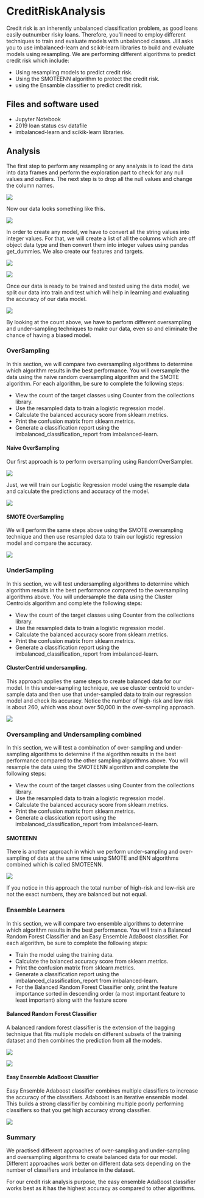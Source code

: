 # CreditRiskAnalysis
Credit risk is an inherently unbalanced classification problem, as good loans easily outnumber risky loans. Therefore, you’ll need to employ different techniques to train and evaluate models with unbalanced classes. Jill asks you to use imbalanced-learn and scikit-learn libraries to build and evaluate models using resampling.
We are performing different algorithms to predict credit risk which include:

 - Using resampling models to predict credit risk.
 - Using the SMOTEENN algorithm to protect the credit risk.
 - using the Ensamble classifier to predict credit risk.


## Files and software used
- Jupyter Notebook
- 2019 loan status csv datafile
- imbalanced-learn and scikik-learn libraries.

## Analysis

The first step to perform any resampling or any analysis is to load the data into data frames and perform the exploration part to check for any null values and outliers. The next step is to drop all the null values and change the column names.

![](Images/1.png)


Now our data looks something like this.

![](Images/2.png)

In order to create any model, we have to convert all the string values into integer values. For that, we will create a list of all the columns which are off object data type and then convert them into integer values using pandas get_dummies. We also create our features and targets.

![](Images/3.png)

![](Images/4.png)

Once our data is ready to be trained and tested using the data model, we split our data into train and test which will help in learning and evaluating the accuracy of our data model.

![](Images/5.png)

By looking at the count above, we have to perform different oversampling and under-sampling techniques to make our data, even so and eliminate the chance of having a biased model.

### OverSampling

In this section, we will compare two oversampling algorithms to determine which algorithm results in the best performance. You will oversample the data using the naive random oversampling algorithm and the SMOTE algorithm. For each algorithm, be sure to complete the following steps:

- View the count of the target classes using Counter from the collections library.
- Use the resampled data to train a logistic regression model.
- Calculate the balanced accuracy score from sklearn.metrics.
- Print the confusion matrix from sklearn.metrics.
- Generate a classification report using the imbalanced_classification_report from imbalanced-learn.


#### Naive OverSampling

Our first approach is to perform oversampling using RandomOverSampler.

![](Images/6.png)

Just, we will train our Logistic Regression model using the resample data and calculate the predictions and accuracy of the model.

![](Images/7.png)

#### SMOTE OverSampling

We will perform the same steps above using the SMOTE oversampling technique and then use resampled data to train our logistic regression model and compare the accuracy.

![](Images/8.png)

### UnderSampling

In this section, we will test undersampling algorithms to determine which algorithm results in the best performance compared to the oversampling algorithms above. You will undersample the data using the Cluster Centroids algorithm and complete the following steps:

- View the count of the target classes using Counter from the collections library.
- Use the resampled data to train a logistic regression model.
- Calculate the balanced accuracy score from sklearn.metrics.
- Print the confusion matrix from sklearn.metrics.
- Generate a classification report using the imbalanced_classification_report from imbalanced-learn.

#### ClusterCentrid undersampling.

This approach applies the same steps to create balanced data for our model. In this under-sampling technique, we use cluster centroid to under-sample data and then use that under-sampled data to train our regression model and check its accuracy. Notice the number of high-risk and low risk is about 260, which was about over 50,000 in the over-sampling approach.

![](Images/9.png)


### Oversampling and Undersampling combined

In this section, we will test a combination of over-sampling and under-sampling algorithms to determine if the algorithm results in the best performance compared to the other sampling algorithms above. You will resample the data using the SMOTEENN algorithm and complete the following steps:

- View the count of the target classes using Counter from the collections library.
- Use the resampled data to train a logistic regression model.
- Calculate the balanced accuracy score from sklearn.metrics.
- Print the confusion matrix from sklearn.metrics.
- Generate a classication report using the imbalanced_classification_report from imbalanced-learn.

#### SMOTEENN

There is another approach in which we perform under-sampling and over-sampling of data at the same time using SMOTE and ENN algorithms combined which is called SMOTEENN.

![](Images/10.png)

If you notice in this approach the total number of high-risk and low-risk are not the exact numbers, they are balanced but not equal.

### Ensemble Learners

In this section, we will compare two ensemble algorithms to determine which algorithm results in the best performance. You will train a Balanced Random Forest Classifier and an Easy Ensemble AdaBoost classifier. For each algorithm, be sure to complete the following steps:

- Train the model using the training data.
- Calculate the balanced accuracy score from sklearn.metrics.
- Print the confusion matrix from sklearn.metrics.
- Generate a classification report using the imbalanced_classification_report from imbalanced-learn.
- For the Balanced Random Forest Classifier only, print the feature importance sorted in descending order (a most important feature to least important) along with the feature score

#### Balanced Random Forest Classifier

A balanced random forest classifier is the extension of the bagging technique that fits multiple models on different subsets of the training dataset and then combines the prediction from all the models.

![](Images/11.png)

![](Images/12.png)

#### Easy Ensemble AdaBoost Classifier

Easy Ensemble Adaboost classifier combines multiple classifiers to increase the accuracy of the classifiers. Adaboost is an iterative ensemble model. This builds a strong classifier by combining multiple poorly performing classifiers so that you get high accuracy strong classifier.

![](Images/13.png)

### Summary

We practised different approaches of over-sampling and under-sampling and oversampling algorithms to create balanced data for our model. Different approaches work better on different data sets depending on the number of classifiers and imbalance in the dataset.

For our credit risk analysis purpose, the easy ensemble AdaBoost classifier works best as it has the highest accuracy as compared to other algorithms.



